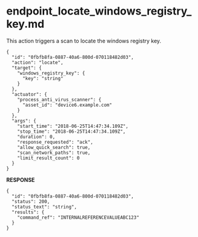 
# endpoint_locate_windows_registry_key.md

This action triggers a scan to locate the windows registry key.

```
{
  "id": "0fbfb8fa-0887-40a6-800d-070118482d03",
  "action": "locate",
  "target": {
    "windows_registry_key": {
      "key": "string"
    }
  },
  "actuator": {
    "process_anti_virus_scanner": {
      "asset_id": "device6.example.com"
    }
  },
  "args": {
    "start_time": "2018-06-25T14:47:34.109Z",
    "stop_time": "2018-06-25T14:47:34.109Z",
    "duration": 0,
    "response_requested": "ack",
    "allow_quick_search": true,
    "scan_network_paths": true,
    "limit_result_count": 0
  }
}
```

**RESPONSE**

```
{
  "id": "0fbfb8fa-0887-40a6-800d-070118482d03",
  "status": 200,
  "status_text": "string",
  "results": {
    "command_ref": "INTERNALREFERENCEVALUEABC123"
  }
}
```
